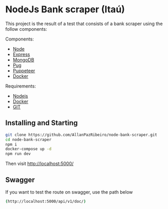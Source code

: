 # NodeJs Bank scraper (Itaú)

This project is the result of a test that consists of a bank scraper using the follow components:

Components:

- [Node](https://nodejs.org/en/)
- [Express](https://expressjs.com/pt-br/)
- [MongoDB](https://www.mongodb.com/)
- [Pug](https://pugjs.org/api/getting-started.html)
- [Puppeteer](https://github.com/puppeteer/puppeteer)
- [Docker](https://www.docker.com/)


Requirements:
- [Nodejs](https://nodejs.org/en/)
- [Docker](https://www.docker.com/)
- [GIT](https://git-scm.com/)

## Installing and Starting

```sh
git clone https://github.com/AllanPazRibeiro/node-bank-scraper.git
cd node-bank-scraper
npm i
docker-compose up -d
npm run dev
```
Then visit [http://localhost:5000/](http://localhost:5000/)

## Swagger
If you want to test the route on swagger, use the path below
```sh
(http://localhost:5000/api/v1/doc/)
```
